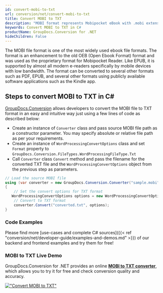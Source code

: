 ```yaml
---
id: convert-mobi-to-txt
url: conversion/net/convert-mobi-to-txt
title: Convert MOBI to TXT
description: "MOBI format represents Mobipocket eBook with .mobi extension. Learn how to convert MOBI to TXT file programmatically in C# language using GroupDocs.Conversion for .NET library."
keywords: Convert MOBI to TXT in C#
productName: GroupDocs.Conversion for .NET
hideChildren: False
---
```


The MOBI file format is one of the most widely used ebook file formats. The format is an enhancement to the old OEB (Open Ebook Format) format and was used as the proprietary format for Mobipocket Reader. Like EPUB, it is supported by almost all modern e-readers specifically by mobile devices with low bandwidth. The format can be converted to several other formats such as PDF, EPUB, and several other formats using publicly available software applications such as the Kindle app.

## Steps to convert MOBI to TXT in C#

[GroupDocs.Conversion](https://products.groupdocs.com/conversion/net) allows developers to convert the MOBI file to TXT format in an easy and intuitive way just using a few lines of code as described below:

* Create an instance of `Converter` class and pass source MOBI file path as a constructor parameter. You may specify absolute or relative file path as per your requirements. 
* Create an instance of `WordProcessingConvertOptions` class and set `Format` property to `GroupDocs.Conversion.FileTypes.WordProcessingFileType.Txt`
* Call `Converter` class `Convert` method and pass the filename for the converted TXT file and the `WordProcessingConvertOptions` object from the previous step as parameters.

```csharp
// Load the source MOBI file
using (var converter = new GroupDocs.Conversion.Converter("sample.mobi"))
{
    // Set the convert options for TXT format
   WordProcessingConvertOptions options = new WordProcessingConvertOptions { Format = GroupDocs.Conversion.FileTypes.WordProcessingFileType.Txt };
    // Convert to TXT format
    converter.Convert("converted.txt", options);
}
```

### Code Examples

Please find more [use-cases and complete C# sources]({{< ref "conversion/net/developer-guide/examples-and-demos.md" >}}) of our backend and frontend examples and try them for free!

### MOBI to TXT Live Demo

GroupDocs.Conversion for .NET provides an online [**MOBI to TXT converter**](https://products.groupdocs.app/conversion/mobi-to-txt), which allows you to try it for free and check conversion quality and accuracy.

[!["Convert MOBI to TXT"](conversion/net/images/convert-to-txt/convert-mobi-to-txt.png)](https://products.groupdocs.app/conversion/mobi-to-txt)